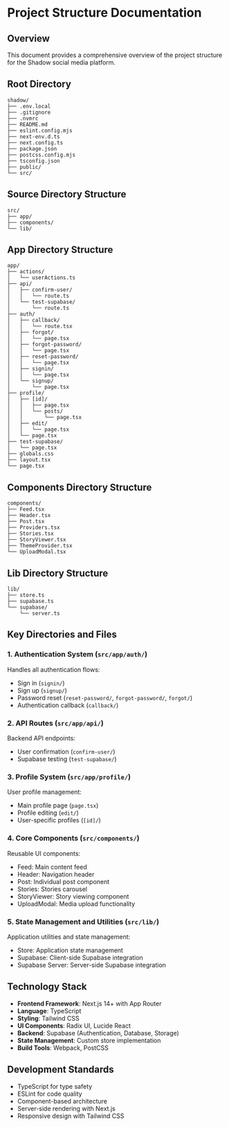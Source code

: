 # Project Structure Documentation

## Overview
This document provides a comprehensive overview of the project structure for the Shadow social media platform.

## Root Directory
```
shadow/
├── .env.local
├── .gitignore
├── .nvmrc
├── README.md
├── eslint.config.mjs
├── next-env.d.ts
├── next.config.ts
├── package.json
├── postcss.config.mjs
├── tsconfig.json
├── public/
└── src/
```

## Source Directory Structure
```
src/
├── app/
├── components/
└── lib/
```

## App Directory Structure
```
app/
├── actions/
│   └── userActions.ts
├── api/
│   ├── confirm-user/
│   │   └── route.ts
│   └── test-supabase/
│       └── route.ts
├── auth/
│   ├── callback/
│   │   └── route.tsx
│   ├── forgot/
│   │   └── page.tsx
│   ├── forgot-password/
│   │   └── page.tsx
│   ├── reset-password/
│   │   └── page.tsx
│   ├── signin/
│   │   └── page.tsx
│   └── signup/
│       └── page.tsx
├── profile/
│   ├── [id]/
│   │   ├── page.tsx
│   │   └── posts/
│   │       └── page.tsx
│   ├── edit/
│   │   └── page.tsx
│   └── page.tsx
├── test-supabase/
│   └── page.tsx
├── globals.css
├── layout.tsx
└── page.tsx
```

## Components Directory Structure
```
components/
├── Feed.tsx
├── Header.tsx
├── Post.tsx
├── Providers.tsx
├── Stories.tsx
├── StoryViewer.tsx
├── ThemeProvider.tsx
└── UploadModal.tsx
```

## Lib Directory Structure
```
lib/
├── store.ts
├── supabase.ts
└── supabase/
    └── server.ts
```

## Key Directories and Files

### 1. Authentication System (`src/app/auth/`)
Handles all authentication flows:
- Sign in (`signin/`)
- Sign up (`signup/`)
- Password reset (`reset-password/`, `forgot-password/`, `forgot/`)
- Authentication callback (`callback/`)

### 2. API Routes (`src/app/api/`)
Backend API endpoints:
- User confirmation (`confirm-user/`)
- Supabase testing (`test-supabase/`)

### 3. Profile System (`src/app/profile/`)
User profile management:
- Main profile page (`page.tsx`)
- Profile editing (`edit/`)
- User-specific profiles (`[id]/`)

### 4. Core Components (`src/components/`)
Reusable UI components:
- Feed: Main content feed
- Header: Navigation header
- Post: Individual post component
- Stories: Stories carousel
- StoryViewer: Story viewing component
- UploadModal: Media upload functionality

### 5. State Management and Utilities (`src/lib/`)
Application utilities and state management:
- Store: Application state management
- Supabase: Client-side Supabase integration
- Supabase Server: Server-side Supabase integration

## Technology Stack
- **Frontend Framework**: Next.js 14+ with App Router
- **Language**: TypeScript
- **Styling**: Tailwind CSS
- **UI Components**: Radix UI, Lucide React
- **Backend**: Supabase (Authentication, Database, Storage)
- **State Management**: Custom store implementation
- **Build Tools**: Webpack, PostCSS

## Development Standards
- TypeScript for type safety
- ESLint for code quality
- Component-based architecture
- Server-side rendering with Next.js
- Responsive design with Tailwind CSS